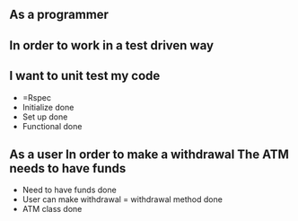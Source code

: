 ## As a programmer
## In order to work in a test driven way
## I want to unit test my code
- =Rspec
- Initialize done
- Set up done
- Functional done
## As a user In order to make a withdrawal The ATM needs to have funds
- Need to have funds done
- User can make withdrawal = withdrawal method done
- ATM class done